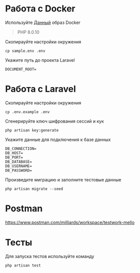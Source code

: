 # Работа с Docker

Используйте [Данный](https://github.com/AlexandrFiner/docker-compose-lamp) образ Docker

> PHP 8.0.10

Скопирауйте настройки окружения

``cp sample.env .env``

Укажите путь до проекта Laravel 

``DOCUMENT_ROOT=``

# Работа с Laravel

Скопирауйте настройки окружения

`` cp .env.example .env ``

Сгенерируйте ключ шифрования сессий и кук

`` php artisan key:generate ``

Укажите данные для подключения к базе данных

````
DB_CONNECTION=
DB_HOST=
DB_PORT=
DB_DATABASE=
DB_USERNAME=
DB_PASSWORD=
````

Произведите миграцию и заполните тестовые данные

`` php artisan migrate --seed ``

# Postman

https://www.postman.com/milliards/workspace/testwork-mello

# Тесты

Для запуска тестов используйте команду

`` php artisan test ``
